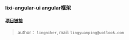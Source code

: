 ### lixi-angular-ui angular框架


#### <a href="https://github.com/lixi-ui/lixi-angular-ui" target="_blank">项目链接</a>

> author： `lingniker`,  mail: `lingyuanping@uotlook.com`

